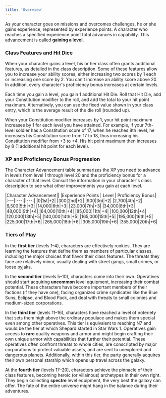 ```yaml
---
title: 'Overview'
---
```


As your character goes on missions and overcomes challenges, he or she gains experience, represented by experience
points. A character who reaches a specified experience point total advances in capability. This advancement is called
__gaining a level__.

### Class Features and Hit Dice

When your character gains a level, his or her class often grants additional features, as detailed in the class description.
Some of these features allow you to increase your ability scores, either increasing two scores by 1 each or increasing one
score by 2. You can’t increase an ability score above 20. In addition, every character's proficiency bonus increases
at certain levels.

Each time you gain a level, you gain 1 additional Hit Die. Roll that Hit Die, add your Constitution modifier to the roll,
and add the total to your hit point maximum. Alternatively, you can use the fixed value shown in your class entry,
which is the average result of the die roll (rounded up).

When your Constitution modifier increases by 1, your hit point maximum increases by 1 for each level you have attained.
For example, if your 7th-level soldier has a Constitution score of 17, when he reaches 8th level, he increases his
Constitution score from 17 to 18, thus increasing his Constitution modifier from +3 to +4. His hit point maximum then
increases by 8 (1 additional hit point for each level).

### XP and Proficiency Bonus Progression

The Character Advancement table summarizes the XP you need to advance in levels from level 1 through level 20 and the
proficiency bonus for a character of that level. Consult the information in your character's class description to see
what other improvements you gain at each level.

|Character Advancement||
|Experience Points | Level | Proficiency Bonus|
|:---|:---:|:---:|
|0|1st|+2|
|300|2nd|+2|
|900|3rd|+2|
|2,700|4th|+2|
|6,500|5th|+3|
|14,000|6th|+3|
|23,000|7th|+3|
|34,000|8th|+3|
|48,000|9th|+4|
|64,000|10th|+4|
|85,000|11th|+4|
|100,000|12th|+4|
|120,000|13th|+5|
|140,000|14th|+5|
|165,000|15th|+5|
|195,000|16th|+5|
|225,000|17th|+6|
|265,000|18th|+6|
|305,000|19th|+6|
|355,000|20th|+6|

<me-source-reference pages="56" />

### Tiers of Play

In the __first tier__ (levels 1–4), characters are effectively rookies. They are learning the features
that define them as members of particular classes, including the major choices that flavor their class features.
The threats they face are relatively minor, usually dealing with street gangs, small crimes, or loose pyjaks.

In the __second tier__ (levels 5–10), characters come into their own. Operatives should start acquiring __uncommon__ level
equipment, increasing their combat potential. These characters have become important members of their factions (if they have
one), facing organized crime syndicates like the Blue Suns, Eclipse, and Blood Pack, and deal with threats to small colonies
and medium-sized corporations.

In the __third tier__ (levels 11–16), characters have reached a level of noteriety that sets them high above the ordinary
populace and makes them special even among other operatives. This tier is equivalent to reaching N7 and would
be the tier at which Shepard started in Star Wars 1. Operatives gain access to __rare__ quality weapons and armor and might
begin crafting their own unique armor with capabilities that further their potential. These operatives often confront threats
to whole cities, are conscripted by major corporations to protect valuable assets, and are sent to unexplored and dangerous
planets. Additionally, within this tier, the party generally acquires their own personal starship which opens up
travel across the galaxy.

At the __fourth tier__ (levels 17–20), characters achieve the pinnacle of their class features, becoming heroic
(or villainous) archetypes in their own right. They begin collecting __spectre__ level equipment, the very best the galaxy
can offer. The fate of the entire universe might hang in the balance during their adventures.

<me-source-reference pages="12" source="basic" />
